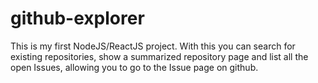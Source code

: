 # github-explorer
This is my first NodeJS/ReactJS project. With this you can search for existing repositories, show a summarized repository page and list all the open Issues, allowing you to go to the Issue page on github.
